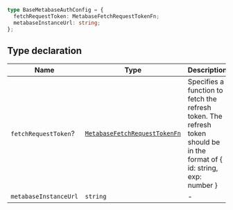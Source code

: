 ```ts
type BaseMetabaseAuthConfig = {
  fetchRequestToken: MetabaseFetchRequestTokenFn;
  metabaseInstanceUrl: string;
};
```

## Type declaration

| Name | Type | Description |
| ------ | ------ | ------ |
| <a id="fetchrequesttoken"></a> `fetchRequestToken`? | [`MetabaseFetchRequestTokenFn`](MetabaseFetchRequestTokenFn.md) | Specifies a function to fetch the refresh token. The refresh token should be in the format of { id: string, exp: number } |
| <a id="metabaseinstanceurl"></a> `metabaseInstanceUrl` | `string` | - |
